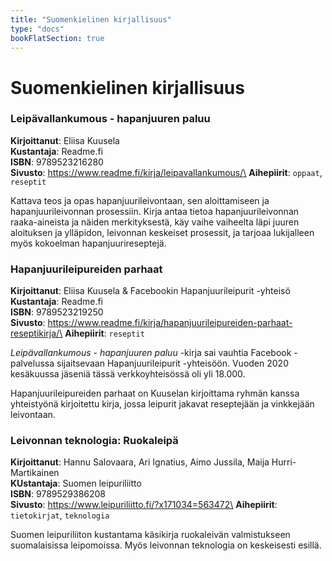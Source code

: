 ```yaml
---
title: "Suomenkielinen kirjallisuus"
type: "docs"
bookFlatSection: true
---
```


# Suomenkielinen kirjallisuus

### Leipävallankumous - hapanjuuren paluu

**Kirjoittanut**: Eliisa Kuusela\
**Kustantaja**: Readme.fi\
**ISBN**: 9789523216280\
**Sivusto**: https://www.readme.fi/kirja/leipavallankumous/\
**Aihepiirit**: `oppaat`, `reseptit`

Kattava teos ja opas hapanjuurileivontaan, sen aloittamiseen ja
hapanjuurileivonnan prosessiin. Kirja antaa
tietoa hapanjuurileivonnan raaka-aineista ja näiden merkityksestä, 
käy vaihe vaiheelta läpi juuren aloituksen ja ylläpidon, leivonnan 
keskeiset prosessit, ja tarjoaa lukijalleen myös kokoelman hapanjuurireseptejä.

### Hapanjuurileipureiden parhaat

**Kirjoittanut**: Eliisa Kuusela & Facebookin Hapanjuurileipurit -yhteisö\
**Kustantaja**: Readme.fi\
**ISBN**: 9789523219250\
**Sivusto**: https://www.readme.fi/kirja/hapanjuurileipureiden-parhaat-reseptikirja/\
**Aihepiirit**: `reseptit`

*Leipävallankumous - hapanjuuren paluu* -kirja 
sai vauhtia Facebook -palvelussa sijaitsevaan Hapanjuurileipurit -yhteisöön. 
Vuoden 2020 kesäkuussa jäseniä tässä verkkoyhteisössä oli yli 18.000.

Hapanjuurileipureiden parhaat on Kuuselan kirjoittama ryhmän
kanssa yhteistyönä kirjoitettu kirja, jossa leipurit jakavat reseptejään
ja vinkkejään leivontaan.

### Leivonnan teknologia: Ruokaleipä
**Kirjoittanut**: Hannu Salovaara, Ari Ignatius, Aimo Jussila, Maija Hurri-Martikainen\
**KUstantaja**: Suomen leipuriliitto\
**ISBN**: 9789529386208\
**Sivusto**: https://www.leipuriliitto.fi/?x171034=563472\
**Aihepiirit**: `tietokirjat`, `teknologia`

Suomen leipuriliiton kustantama käsikirja ruokaleivän valmistukseen suomalaisissa leipomoissa.
Myös leivonnan teknologia on keskeisesti esillä.